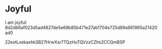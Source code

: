 # Joyful

I am joyful: 8d2d66af023d5ad4827de5e69b85b471e27ab1704e725d89a981965a21420ad0


22extLxekaxhkSB27HrwXsr7TQzHuTQVzzCZhs2CCQmBSP